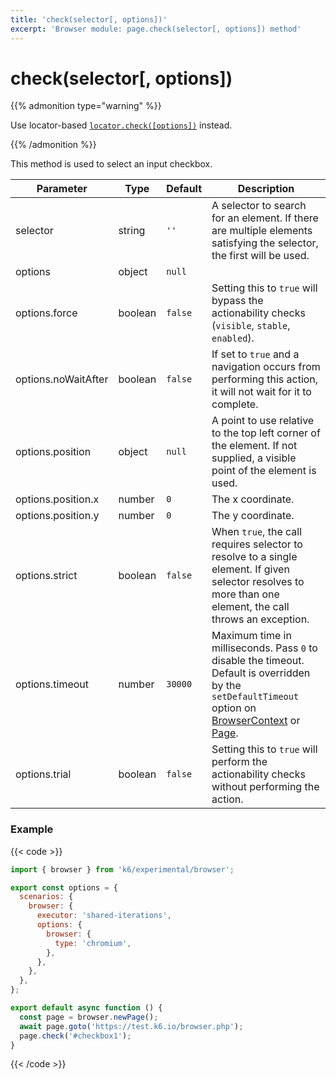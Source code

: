 ```yaml
---
title: 'check(selector[, options])'
excerpt: 'Browser module: page.check(selector[, options]) method'
---
```


# check(selector[, options])

{{% admonition type="warning" %}}

Use locator-based [`locator.check([options])`](/javascript-api/k6-experimental/browser/locator/check/) instead.

 {{% /admonition %}}

This method is used to select an input checkbox.

<TableWithNestedRows>

| Parameter           | Type    | Default | Description                                                                                                                                                                                                                                                   |
| ------------------- | ------- | ------- | ------------------------------------------------------------------------------------------------------------------------------------------------------------------------------------------------------------------------------------------------------------- |
| selector            | string  | `''`    | A selector to search for an element. If there are multiple elements satisfying the selector, the first will be used.                                                                                                                                          |
| options             | object  | `null`  |                                                                                                                                                                                                                                                               |
| options.force       | boolean | `false` | Setting this to `true` will bypass the actionability checks (`visible`, `stable`, `enabled`).                                                                                                                                                                 |
| options.noWaitAfter | boolean | `false` | If set to `true` and a navigation occurs from performing this action, it will not wait for it to complete.                                                                                                                                                    |
| options.position    | object  | `null`  | A point to use relative to the top left corner of the element. If not supplied, a visible point of the element is used.                                                                                                                                       |
| options.position.x  | number  | `0`     | The x coordinate.                                                                                                                                                                                                                                             |
| options.position.y  | number  | `0`     | The y coordinate.                                                                                                                                                                                                                                             |
| options.strict      | boolean | `false` | When `true`, the call requires selector to resolve to a single element. If given selector resolves to more than one element, the call throws an exception.                                                                                                    |
| options.timeout     | number  | `30000` | Maximum time in milliseconds. Pass `0` to disable the timeout. Default is overridden by the `setDefaultTimeout` option on [BrowserContext](/javascript-api/k6-experimental/browser/browsercontext/) or [Page](/javascript-api/k6-experimental/browser/page/). |
| options.trial       | boolean | `false` | Setting this to `true` will perform the actionability checks without performing the action.                                                                                                                                                                   |

</TableWithNestedRows>

### Example

{{< code >}}

```javascript
import { browser } from 'k6/experimental/browser';

export const options = {
  scenarios: {
    browser: {
      executor: 'shared-iterations',
      options: {
        browser: {
          type: 'chromium',
        },
      },
    },
  },
};

export default async function () {
  const page = browser.newPage();
  await page.goto('https://test.k6.io/browser.php');
  page.check('#checkbox1');
}
```

{{< /code >}}

